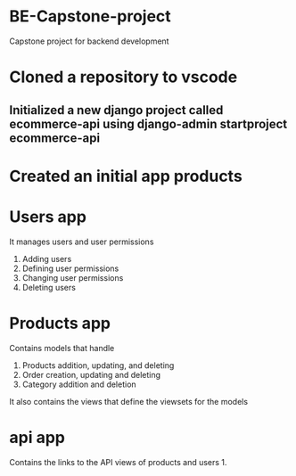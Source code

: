 # BE-Capstone-project
Capstone project for backend development
# Cloned a repository to vscode
## Initialized a new django project called ecommerce-api using django-admin startproject ecommerce-api
# Created an initial app products

# Users app
It manages users and user permissions
1. Adding users 
2. Defining user permissions
3. Changing user permissions
4. Deleting users


# Products app
Contains models that handle
1. Products addition, updating, and deleting
2. Order creation, updating and deleting
3. Category addition and deletion

It also contains the views that define the viewsets for the models

# api app
Contains the links to the API views of products and users
1. 
